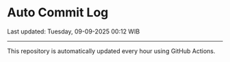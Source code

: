 # Auto Commit Log

Last updated: Tuesday, 09-09-2025 00:12 WIB

---

This repository is automatically updated every hour using GitHub Actions.

